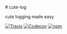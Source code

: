 # cute-log

cute logging made easy

[![Travis](https://img.shields.io/travis/jdjuan/cute-log.svg)](https://travis-ci.org/jdjuan/cute-log)
[![Codecov](https://img.shields.io/codecov/c/github/jdjuan/cute-log.svg)](https://codecov.io/gh/jdjuan/cute-log)
[![npm](https://img.shields.io/npm/v/cute-log.svg)](https://npmjs.com/package/cute-log)
